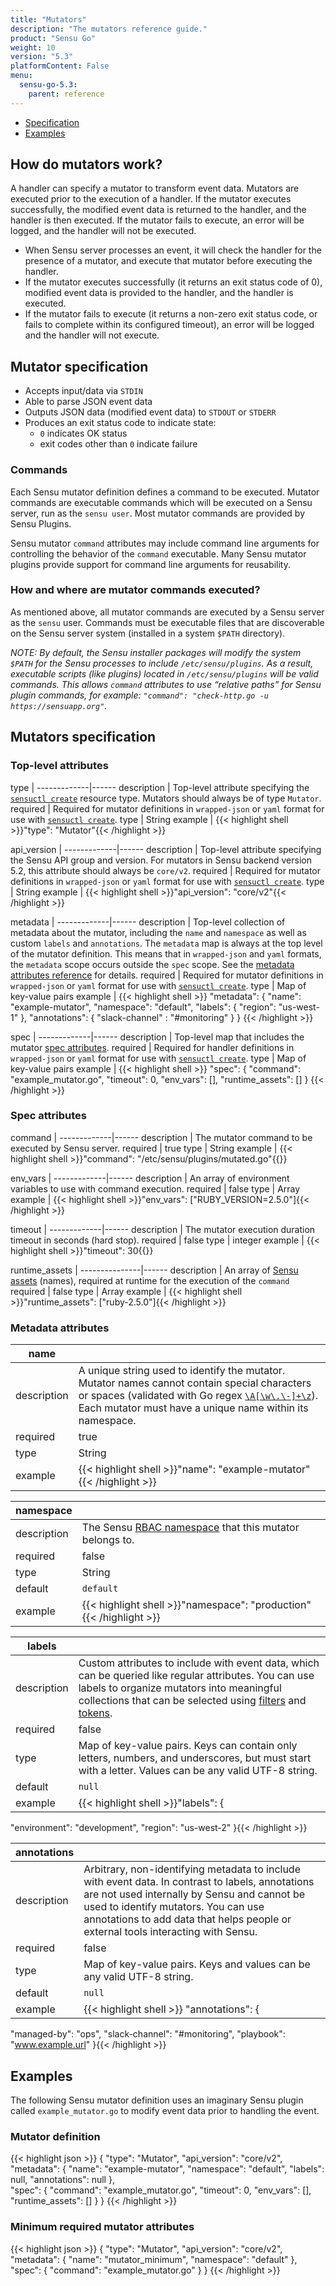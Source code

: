 ```yaml
---
title: "Mutators"
description: "The mutators reference guide."
product: "Sensu Go"
weight: 10
version: "5.3"
platformContent: False 
menu:
  sensu-go-5.3:
    parent: reference
---
```


- [Specification](#mutator-specification)
- [Examples](#examples)

## How do mutators work?
A handler can specify a mutator to transform event data. Mutators are executed 
prior to the execution of a handler. If the mutator executes successfully, the modified event 
data is returned to the handler, and the handler is then executed. If the mutator 
fails to execute, an error will be logged, and the handler will not be executed.

* When Sensu server processes an event, it will check the handler for the
  presence of a mutator, and execute that mutator before executing the handler. 
* If the mutator executes successfully (it returns an exit status code of 0), modified
  event data is provided to the handler, and the handler is executed.
* If the mutator fails to execute (it returns a non-zero exit status code, or
  fails to complete within its configured timeout), an error will be logged and
  the handler will not execute.

## Mutator specification
* Accepts input/data via `STDIN`
* Able to parse JSON event data
* Outputs JSON data (modified event data) to `STDOUT` or `STDERR`
* Produces an exit status code to indicate state:
  * `0` indicates OK status
  * exit codes other than `0` indicate failure

### Commands
Each Sensu mutator definition defines a command to be executed. Mutator commands are executable commands which will be executed on a Sensu server, run as the `sensu user`. Most mutator commands are provided by Sensu Plugins.

Sensu mutator `command` attributes may include command line arguments for
controlling the behavior of the `command` executable. Many Sensu mutator plugins
provide support for command line arguments for reusability.

### How and where are mutator commands executed?
As mentioned above, all mutator commands are executed by a Sensu server as the `sensu` user. Commands must be executable files that are discoverable on the Sensu server system (installed in a system `$PATH` directory).

_NOTE: By default, the Sensu installer packages will modify the system `$PATH` for the Sensu processes to include `/etc/sensu/plugins`. As a result, executable scripts (like plugins) located in `/etc/sensu/plugins` will be valid commands. This allows `command` attributes to use “relative paths” for Sensu plugin commands, for example: `"command": "check-http.go -u https://sensuapp.org"`._

## Mutators specification

### Top-level attributes

type         | 
-------------|------
description  | Top-level attribute specifying the [`sensuctl create`][sc] resource type. Mutators should always be of type `Mutator`.
required     | Required for mutator definitions in `wrapped-json` or `yaml` format for use with [`sensuctl create`][sc].
type         | String
example      | {{< highlight shell >}}"type": "Mutator"{{< /highlight >}}

api_version  | 
-------------|------
description  | Top-level attribute specifying the Sensu API group and version. For mutators in Sensu backend version 5.2, this attribute should always be `core/v2`.
required     | Required for mutator definitions in `wrapped-json` or `yaml` format for use with [`sensuctl create`][sc].
type         | String
example      | {{< highlight shell >}}"api_version": "core/v2"{{< /highlight >}}

metadata     | 
-------------|------
description  | Top-level collection of metadata about the mutator, including the `name` and `namespace` as well as custom `labels` and `annotations`. The `metadata` map is always at the top level of the mutator definition. This means that in `wrapped-json` and `yaml` formats, the `metadata` scope occurs outside the `spec` scope.  See the [metadata attributes reference][2] for details.
required     | Required for mutator definitions in `wrapped-json` or `yaml` format for use with [`sensuctl create`][sc].
type         | Map of key-value pairs
example      | {{< highlight shell >}}
"metadata": {
  "name": "example-mutator",
  "namespace": "default",
  "labels": {
    "region": "us-west-1"
  },
  "annotations": {
    "slack-channel" : "#monitoring"
  }
}
{{< /highlight >}}

spec         | 
-------------|------
description  | Top-level map that includes the mutator [spec attributes][sp].
required     | Required for handler definitions in `wrapped-json` or `yaml` format for use with [`sensuctl create`][sc].
type         | Map of key-value pairs
example      | {{< highlight shell >}}
"spec": {
  "command": "example_mutator.go",
  "timeout": 0,
  "env_vars": [],
  "runtime_assets": []
}
{{< /highlight >}}

### Spec attributes

command      | 
-------------|------ 
description  | The mutator command to be executed by Sensu server. 
required     | true
type         | String
example      | {{< highlight shell >}}"command": "/etc/sensu/plugins/mutated.go"{{</highlight>}}

env_vars      | 
-------------|------
description  | An array of environment variables to use with command execution.
required     | false
type         | Array
example      | {{< highlight shell >}}"env_vars": ["RUBY_VERSION=2.5.0"]{{< /highlight >}}

timeout      | 
-------------|------ 
description  | The mutator execution duration timeout in seconds (hard stop). 
required     | false 
type         | integer 
example      | {{< highlight shell >}}"timeout": 30{{</highlight>}}

runtime_assets | 
---------------|------
description    | An array of [Sensu assets][1] (names), required at runtime for the execution of the `command`
required       | false
type           | Array
example        | {{< highlight shell >}}"runtime_assets": ["ruby-2.5.0"]{{< /highlight >}}

### Metadata attributes

| name       |      |
-------------|------
description  | A unique string used to identify the mutator. Mutator names cannot contain special characters or spaces (validated with Go regex [`\A[\w\.\-]+\z`](https://regex101.com/r/zo9mQU/2)). Each mutator must have a unique name within its namespace.
required     | true
type         | String
example      | {{< highlight shell >}}"name": "example-mutator"{{< /highlight >}}

| namespace  |      |
-------------|------
description  | The Sensu [RBAC namespace][3] that this mutator belongs to.
required     | false
type         | String
default      | `default`
example      | {{< highlight shell >}}"namespace": "production"{{< /highlight >}}

| labels     |      |
-------------|------
description  | Custom attributes to include with event data, which can be queried like regular attributes. You can use labels to organize mutators into meaningful collections that can be selected using [filters][4] and [tokens][5].
required     | false
type         | Map of key-value pairs. Keys can contain only letters, numbers, and underscores, but must start with a letter. Values can be any valid UTF-8 string.
default      | `null`
example      | {{< highlight shell >}}"labels": {
  "environment": "development",
  "region": "us-west-2"
}{{< /highlight >}}

| annotations |    |
-------------|------
description  | Arbitrary, non-identifying metadata to include with event data. In contrast to labels, annotations are not used internally by Sensu and cannot be used to identify mutators. You can use annotations to add data that helps people or external tools interacting with Sensu.
required     | false
type         | Map of key-value pairs. Keys and values can be any valid UTF-8 string.
default      | `null`
example      | {{< highlight shell >}} "annotations": {
  "managed-by": "ops",
  "slack-channel": "#monitoring",
  "playbook": "www.example.url"
}{{< /highlight >}}

## Examples

The following Sensu mutator definition uses an imaginary Sensu plugin called `example_mutator.go`
to modify event data prior to handling the event.

### Mutator definition
{{< highlight json >}}
{
  "type": "Mutator",
  "api_version": "core/v2",
  "metadata": {
    "name": "example-mutator",
    "namespace": "default",
    "labels": null,
    "annotations": null
  },  
  "spec": {
    "command": "example_mutator.go",
    "timeout": 0,
    "env_vars": [],
    "runtime_assets": []
  }
}
{{< /highlight >}}

### Minimum required mutator attributes

{{< highlight json >}}
{
  "type": "Mutator",
  "api_version": "core/v2",
  "metadata": {
    "name": "mutator_minimum",
    "namespace": "default"
  },
  "spec": {
    "command": "example_mutator.go"
  }
}
{{< /highlight >}}

[1]: ../assets
[2]: #metadata-attributes
[3]: ../rbac#namespaces
[4]: ../filters
[5]: ../tokens
[sc]: ../../sensuctl/reference#creating-resources
[sp]: #spec-attributes
